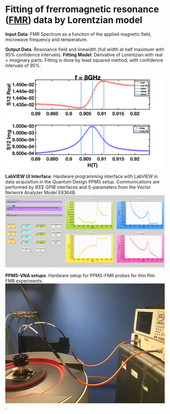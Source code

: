 # Fitting of frerromagnetic resonance ([FMR](https://en.wikipedia.org/wiki/Ferromagnetic_resonance)) data by Lorentzian model

**Input Data**: FMR Spectrum as a function of the applied magnetic field, microwave frequency and temperature.

**Output Data**: Resonance field and linewidth (full width at half maximum with 95% confidence intervals).
**Fitting Model**: Derivative of Lorentzian with real + imaginary parts. Fitting is done by least squared method, with confidence intervals of 95%.

![Image](https://github.com/YCHEN-NYU/FMR/blob/master/data/8GHz_060K.png?raw=true)

**LabVIEW UI Interface**: Hardware programming interface with LabVIEW in data acquisition in the Quantum Design PPMS setup. Communications are performed by IEEE GPIB interfaces and S-parameters from the Vector Network Analyzer Model E8364B.
![Image](https://github.com/YCHEN-NYU/FMR/blob/master/ui-LabVIEW/LabVIEW_UI.jpeg)

**PPMS-VNA setups**: Hardware setup for PPMS-FMR probes for thin film FMR experiments.
![Image](https://github.com/YCHEN-NYU/FMR/blob/master/setup-hardware/PPMS-VNA%20setup.jpeg).

